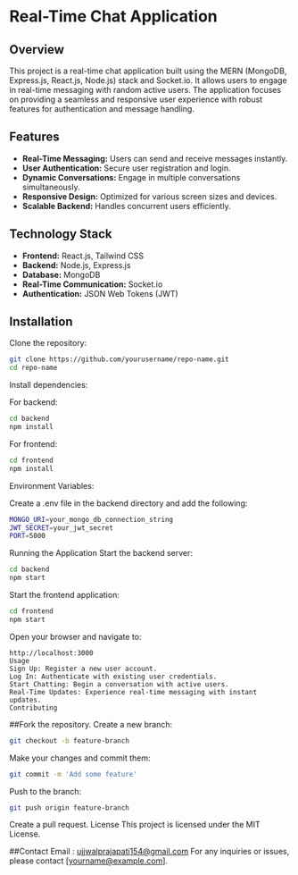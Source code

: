 # Real-Time Chat Application

## Overview

This project is a real-time chat application built using the MERN (MongoDB, Express.js, React.js, Node.js) stack and Socket.io. It allows users to engage in real-time messaging with random active users. The application focuses on providing a seamless and responsive user experience with robust features for authentication and message handling.

## Features

- **Real-Time Messaging:** Users can send and receive messages instantly.
- **User Authentication:** Secure user registration and login.
- **Dynamic Conversations:** Engage in multiple conversations simultaneously.
- **Responsive Design:** Optimized for various screen sizes and devices.
- **Scalable Backend:** Handles concurrent users efficiently.

## Technology Stack

- **Frontend:** React.js, Tailwind CSS
- **Backend:** Node.js, Express.js
- **Database:** MongoDB
- **Real-Time Communication:** Socket.io
- **Authentication:** JSON Web Tokens (JWT)

## Installation
Clone the repository:

```bash
git clone https://github.com/yourusername/repo-name.git
cd repo-name
```

Install dependencies:

For backend:
```bash
cd backend
npm install
```
For frontend:
```bash
cd frontend
npm install
```
Environment Variables:

Create a .env file in the backend directory and add the following:
```bash
MONGO_URI=your_mongo_db_connection_string
JWT_SECRET=your_jwt_secret
PORT=5000
```
Running the Application
Start the backend server:

```bash
cd backend
npm start
```
Start the frontend application:

```bash
cd frontend
npm start
```

Open your browser and navigate to:

```plaintext
http://localhost:3000
Usage
Sign Up: Register a new user account.
Log In: Authenticate with existing user credentials.
Start Chatting: Begin a conversation with active users.
Real-Time Updates: Experience real-time messaging with instant updates.
Contributing
```
##Fork the repository.
Create a new branch:
```bash
git checkout -b feature-branch
```
Make your changes and commit them:
```bash
git commit -m 'Add some feature'
```
Push to the branch:
```bash
git push origin feature-branch
```
Create a pull request.
License
This project is licensed under the MIT License.

##Contact
Email : ujjwalprajapati154@gmail.com
For any inquiries or issues, please contact [yourname@example.com].
